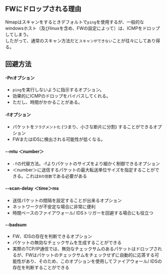 ## FWにドロップされる理由
Nmapはスキャンをするときデフォルトで`ping`を使用するが、一般的なwindowsホスト（及びlinuxを含め、FWの設定によって）は、ICMPをドロップしてしまう。  
したがって、通常のスキャン方法だと`スキャンができない`ことが往々にしてあり得る。  
  
## 回避方法
#### -Pnオプション
- `ping`を実行しないように指示するオプション。  
- 効果的にICMPのドロップをバイバスしてくれる。  
- ただし、時間がかかることがある。  
  
#### -fオプション
- パケットを`フラグメント化` (つまり、小さな断片に分割) することができるオプション  
- FWまたはIDSに検出される可能性が低くなる。  
  
#### --mtu ＜number＞
- `-f`の代替方法。-fよりパケットのサイズをより細かく制御できるオプション  
- ＜number＞に送信するパケットの最大転送単位サイズを指定することができる。これは`8の倍数`である必要がある

#### --scan-delay ＜time＞ms
- 送信パケットの間隔を設定することが出来るオプション
- ネットワークが不安定な場合に非常に便利
- 時間ベースのファイアウォール/ IDSトリガーを回避する場合にも役立つ  
  
#### --badsum
- FW、IDSの存在を判断できるオプション
- パケットの無効なチェックサムを生成することができる
- 実際のTCP/IP通信では、無効なチェックサムのあるパケットはドロップされるが、FWはパケットのチェックサムをチェックせずに自動的に応答する可能性があり、そのため、このオプションを使用してファイアウォール/ IDSの存在を判断することができる